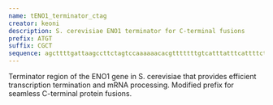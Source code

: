 ```yaml
---
name: tENO1_terminator_ctag
creator: keoni
description: S. cerevisiae ENO1 terminator for C-terminal fusions
prefix: ATGT
suffix: CGCT
sequence: agcttttgattaagccttctagtccaaaaaacacgtttttttgtcatttatttcattttcttagaatagtttagtttattcattttatagtcacgaatgttttatgattctatatagggttgcaaacaagcatttttcattttatgttaaaacaatttcaggtttaccttttattctgcttgtggtgacgcgtgtatccgcccgctcttttggtcacccatgtat
---
```


Terminator region of the ENO1 gene in S. cerevisiae that provides efficient transcription termination and mRNA processing. Modified prefix for seamless C-terminal protein fusions.